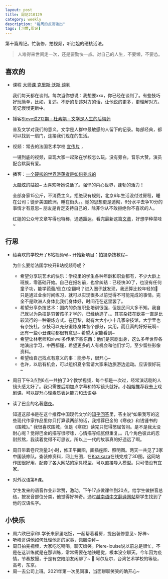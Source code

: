 ```yaml
---
layout: post
title: 周记210129
category: weekly
description: "每周的点滴输出"
tags: [习惯,周记]
---
```


第十篇周记。忙装修，拍视频，听红姐的硬核活法。

> 人难得来世间走一次，还是要勤快一点。对自己的人生，不要懒，不要怂。


## 喜欢的

- 课程 [大师课 克里斯·沃斯 谈判](https://www.bilibili.com/video/BV1QJ411s7sE)

  我们每天都在谈判。每次当你想说：我想要xxx，你已经在谈判了。有些技巧好玩简单，比如，复述。不断的复述对方的话，让他说的更多，更理解对方。笔记慢慢更新中。

- 播客[Steve说212期 - 杜素娟 - 文学是人生的后悔药](https://www.ximalaya.com/gerenchengzhang/3385682/361824083)

  普及文学对我们的意义。文学是人群中最敏感的人留下的记录。每部经典，都可以找到一扇门，连接我们现在的生活。

- 视频：常去的法国艺术学校 [宣传片](https://www.bilibili.com/video/BV1ev411s76W) ，

  一镜到底的视频，呈现大家一起聚在学校怎么玩。没有旁白，音乐大赞，演员配合默契有爱。


- 播客：[一个硬核的世界游荡者是如何养成的](https://www.ximalaya.com/renwenjp/12558418/360833579)

  太酷炫的姑娘~ 太喜欢听她说话了。强悍的内心世界，蓬勃的活力！

  全部身家15公斤，不消费主义。拒绝现有规则，北京6年生活没付过房租，睡在公司；徒步美国欧洲，睡在街头。。她的思想更是透彻，6分水平去争10分的事情才有意思~ 朋友是肯定支持自己的，除非你从不敢拒绝你不喜欢的人。

  红姐的公众号文章写得也特棒，通透豁达。看完最新这篇[文章](https://mp.weixin.qq.com/s/CWVB-U1WY2XhffVTOU_hjg)，好想学种菜哇~

## 行思

- 给喜欢的学校开了B站视频号~  开始新项目：拍摄杂技教程~

  为什么要给法国学校开B站视频号呢？

  - 希望分享玩艺术的快乐：学校里的学生各种年龄和职业都有，不少大龄上班族，零基础开始。自己在报名前，也曾纠结：已经快30了，也没有任何童子功，能学芭蕾/倒立/空翻吗？进入圈子就发现，我还算比较年轻的🤣 只是通过业余时间练习，就可以实现很多以前觉得不可能完成的事情。完全不是欧洲人身体比我们身体好，时间花在这里罢了。
  - 希望分享杂技艺术：国内的杂技职业培训很强，但是民间大多不知。我自己就以为杂技是穷苦孩子才学的，已经绝迹了。。其实杂技在欧美一直是比较流行的一种锻炼方式。在巴黎，就有大大小小十几家杂技馆，大学里也有杂技社。杂技可以充分锻炼身体各个部分，实用，而且真的好好玩啊~ 还有一些小丑课程都很有意思~ 希望大家能看到~
  - 希望让林老师和xiwei多传承下些东西：他们是京剧出身，这么多年世界各地演出学习，中西都懂，希望更多的人有机会和他们学习。至少留些影像资料。
  - 希望给自己找点有意义的事：能参与，很开心~
  - 也许，以后有机会，可以组织夏令营请大家来边旅游边运动。应该很好玩~

- 周日下午3点到6点一共拍了3个教学视频，每个都是一次过，经常演话剧的人镜头感太好了。我只需要后期加点字幕和特写镜头就好。小姐姐推荐我去上戏剧课，可以提升心理素质表达能力和法语😂

- 读了巴金的名著[寒夜](https://book.douban.com/subject/3394350/)。

  知道这部书是在这个推荐中国现代文学的[知乎回答](https://www.zhihu.com/question/40119306/answer/84826612)里，答主说“如果我写的这些现代作家作品里你只打算读两部的话，我推荐巴金的《寒夜》和钱锺书的《围城》。” 我很喜欢围城，但是《寒夜》读完只觉得憋屈苦闷。是不是我太没耐心呢？觉得巴金的描写很啰嗦，心情描写细腻但重复。。几个角色彼此的忍耐煎熬，我读着觉得不可思议。所以上一代的故事真的好遥远了啊。

- 周日带着卷尺测量3小时，修正平面图，画插座图、照明图。两天一共见了3家中国装修队。查装修资料，网上扫图，在[Kozikaza](https://www.kozikaza.com/kazacafe)在线完成了3D图。这网站作图很好用，配套了各大网站的家具模型，可以直接导入模型。只可惜没有宜家。

- 对外汉语第8课。

  学生发来的语音作业非常赞，激动。下午17点做课件到20点。给学生做拼音总结，按发音部位分类，他觉得好神奇。通过[越南语中文翻译网站](http://vietnamtudien.org/hanviet/)帮学生找到了他的汉语名字。


## 小快乐

- 周六欧巴家和L学长来家里吃饭，一起帮着看房，提出装修意见~ 好棒~
- 听峰哥讲他如何处理他哥的家事，佩服崇拜~
- 周日拍完视频，大家吃吃喝喝，聊天嬉笑。Piere-louise说以前总是很忙，不是在这训练就是在那训练，常常需要在地铁睡觉，根本没空聊天。今年因为疫情，节奏放慢，于是有空陪朋友闲聊了~ 🤣 阿尔及尔，台湾艺术学校的等级，高考，东京。
- 周一去公司上班。2021年第一次见同事，当面聊聊笑笑的确开心~

